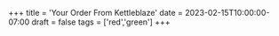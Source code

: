 +++
title = 'Your Order From Kettleblaze'
date = 2023-02-15T10:00:00-07:00
draft = false
tags = ['red','green']
+++